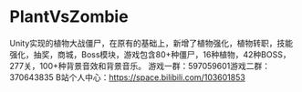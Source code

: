 # PlantVsZombie
Unity实现的植物大战僵尸，在原有的基础上，新增了植物强化，植物转职，技能强化，抽奖，商城，Boss模块，游戏包含80+种僵尸，16种植物，42种BOSS，277关，100+种背景音效和背景音乐。  游戏一群：597059601游戏二群：370643835 B站个人中心：https://space.bilibili.com/103601853
